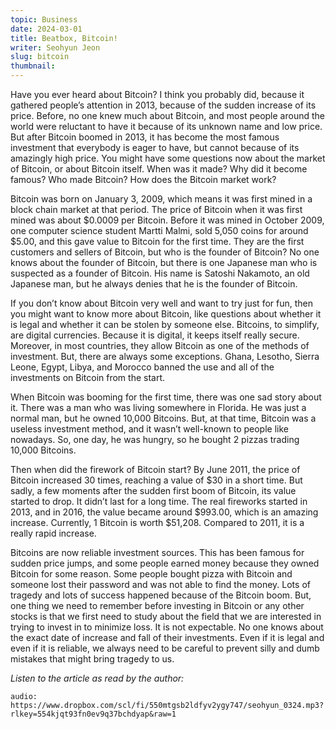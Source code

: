 ```yaml
---
topic: Business
date: 2024-03-01
title: Beatbox, Bitcoin! 
writer: Seohyun Jeon
slug: bitcoin
thumbnail: 
---
```

Have you ever heard about Bitcoin? I think you probably did, because it gathered people’s attention in 2013, because of the sudden increase of its price. Before, no one knew much about Bitcoin, and most people around the world were reluctant to have it because of its unknown name and low price. But after Bitcoin boomed in 2013, it has become the most famous investment that everybody is eager to have, but cannot because of its amazingly high price. You might have some questions now about the market of Bitcoin, or about Bitcoin itself. When was it made? Why did it become famous? Who made Bitcoin? How does the Bitcoin market work?

Bitcoin was born on January 3, 2009, which means it was first mined in a block chain market at that period. The price of Bitcoin when it was first mined was about $0.0009 per Bitcoin. Before it was mined in October 2009, one computer science student Martti Malmi, sold 5,050 coins for around $5.00, and this gave value to Bitcoin for the first time. They are the first customers and sellers of Bitcoin, but who is the founder of Bitcoin? No one knows about the founder of Bitcoin, but there is one Japanese man who is suspected as a founder of Bitcoin. His name is Satoshi Nakamoto, an old Japanese man, but he always denies that he is the founder of Bitcoin. 

If you don’t know about Bitcoin very well and want to try just for fun, then you might want to know more about Bitcoin, like questions about whether it is legal and whether it can be stolen by someone else. Bitcoins, to simplify, are digital currencies. Because it is digital, it keeps itself really secure. Moreover, in most countries, they allow Bitcoin as one of the methods of investment. But, there are always some exceptions. Ghana, Lesotho, Sierra Leone, Egypt, Libya, and Morocco banned the use and all of the investments on Bitcoin from the start.

When Bitcoin was booming for the first time, there was one sad story about it. There was a man who was living somewhere in Florida. He was just a normal man, but he owned 10,000 Bitcoins. But, at that time, Bitcoin was a useless investment method, and it wasn’t well-known to people like nowadays. So, one day, he was hungry, so he bought 2 pizzas trading 10,000 Bitcoins.

Then when did the firework of Bitcoin start? By June 2011, the price of Bitcoin increased 30 times, reaching a value of $30 in a short time. But sadly, a few moments after the sudden first boom of Bitcoin, its value started to drop. It didn’t last for a long time. The real fireworks started in 2013, and in 2016, the value became around $993.00, which is an amazing increase. Currently, 1 Bitcoin is worth $51,208. Compared to 2011, it is a really rapid increase.

Bitcoins are now reliable investment sources. This has been famous for sudden price jumps, and some people earned money because they owned Bitcoin for some reason. Some people bought pizza with Bitcoin and someone lost their password and was not able to find the money. Lots of tragedy and lots of success happened because of the Bitcoin boom. But, one thing we need to remember before investing in Bitcoin or any other stocks is that we first need to study about the field that we are interested in trying to invest in to minimize loss. It is not expectable. No one knows about the exact date of increase and fall of their investments. Even if it is legal and even if it is reliable, we always need to be careful to prevent silly and dumb mistakes that might bring tragedy to us. 

*Listen to the article as read by the author:*

`audio: https://www.dropbox.com/scl/fi/550mtgsb2ldfyv2ygy747/seohyun_0324.mp3?rlkey=554kjqt93fn0ev9q37bchdyap&raw=1`